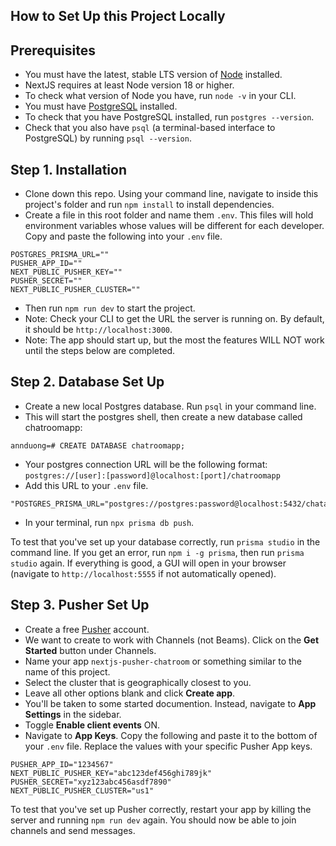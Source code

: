 ## How to Set Up this Project Locally

## Prerequisites

- You must have the latest, stable LTS version of [Node](https://nodejs.org/en) installed.
- NextJS requires at least Node version 18 or higher.
- To check what version of Node you have, run `node -v` in your CLI.
- You must have [PostgreSQL](https://www.postgresql.org/download/) installed.
- To check that you have PostgreSQL installed, run `postgres --version`.
- Check that you also have `psql` (a terminal-based interface to PostgreSQL) by running `psql --version`.

## Step 1. Installation

- Clone down this repo. Using your command line, navigate to inside this project's folder and run `npm install` to install dependencies.
- Create a file in this root folder and name them `.env`. This files will hold environment variables whose values will be different for each developer. Copy and paste the following into your `.env` file.

```
POSTGRES_PRISMA_URL=""
PUSHER_APP_ID=""
NEXT_PUBLIC_PUSHER_KEY=""
PUSHER_SECRET=""
NEXT_PUBLIC_PUSHER_CLUSTER=""
```

- Then run `npm run dev` to start the project.
- Note: Check your CLI to get the URL the server is running on. By default, it should be `http://localhost:3000`.
- Note: The app should start up, but the most the features WILL NOT work until the steps below are completed.

## Step 2. Database Set Up

- Create a new local Postgres database. Run `psql` in your command line.
- This will start the postgres shell, then create a new database called chatroomapp:

`annduong=# CREATE DATABASE chatroomapp;`

- Your postgres connection URL will be the following format: `postgres://[user]:[password]@localhost:[port]/chatroomapp`
- Add this URL to your `.env` file.

```
"POSTGRES_PRISMA_URL="postgres://postgres:password@localhost:5432/chatapp"
```

- In your terminal, run `npx prisma db push`.

To test that you've set up your database correctly, run `prisma studio` in the command line. If you get an error, run `npm i -g prisma`, then run `prisma studio` again. If everything is good, a GUI will open in your browser (navigate to `http://localhost:5555` if not automatically opened). 

## Step 3. Pusher Set Up

- Create a free [Pusher](https://pusher.com/) account.
- We want to create to work with Channels (not Beams). Click on the **Get Started** button under Channels.
- Name your app `nextjs-pusher-chatroom` or something similar to the name of this project.
- Select the cluster that is geographically closest to you.
- Leave all other options blank and click **Create app**.
- You'll be taken to some started documention. Instead, navigate to **App Settings** in the sidebar.
- Toggle **Enable client events** ON.
- Navigate to **App Keys**. Copy the following and paste it to the bottom of your `.env` file. Replace the values with your specific Pusher App keys.

```
PUSHER_APP_ID="1234567"
NEXT_PUBLIC_PUSHER_KEY="abc123def456ghi789jk"
PUSHER_SECRET="xyz123abc456asdf7890"
NEXT_PUBLIC_PUSHER_CLUSTER="us1"
```

To test that you've set up Pusher correctly, restart your app by killing the server and running `npm run dev` again. You should now be able to join channels and send messages.
